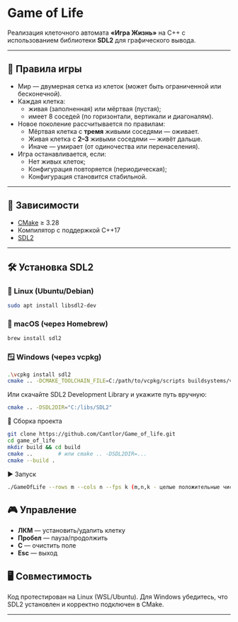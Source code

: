# Game of Life

Реализация клеточного автомата **«Игра Жизнь»** на C++ с использованием библиотеки **SDL2** для графического вывода.

---

## 📜 Правила игры

- Мир — двумерная сетка из клеток (может быть ограниченной или бесконечной).
- Каждая клетка:
  - живая (заполненная) или мёртвая (пустая);
  - имеет 8 соседей (по горизонтали, вертикали и диагоналям).
- Новое поколение рассчитывается по правилам:
  - Мёртвая клетка с **тремя** живыми соседями — оживает.
  - Живая клетка с **2–3** живыми соседями — живёт дальше.
  - Иначе — умирает (от одиночества или перенаселения).
- Игра останавливается, если:
  - Нет живых клеток;
  - Конфигурация повторяется (периодическая);
  - Конфигурация становится стабильной.

---

## 🔧 Зависимости

- [CMake](https://cmake.org/) ≥ 3.28
- Компилятор с поддержкой C++17
- [SDL2](https://libsdl.org/)

---

## 🛠 Установка SDL2

### 🐧 Linux (Ubuntu/Debian)

```bash
sudo apt install libsdl2-dev
```

### 🍎 macOS (через Homebrew)
```bash
brew install sdl2
```

### 🪟 Windows (через vcpkg)
```bash
.\vcpkg install sdl2
cmake .. -DCMAKE_TOOLCHAIN_FILE=C:/path/to/vcpkg/scripts buildsystems/vcpkg.cmake
```



Или скачайте SDL2 Development Library и укажите путь вручную:
```bash
cmake .. -DSDL2DIR="C:/libs/SDL2"
```

🧱 Сборка проекта
```bash
git clone https://github.com/Cantlor/Game_of_life.git
cd game_of_life
mkdir build && cd build
cmake ..        # или cmake .. -DSDL2DIR=...
cmake --build .
```

▶️ Запуск
```bash
./GameOfLife --rows m --cols n --fps k (m,n,k - целые положительные числа)
```


## 🎮 Управление
- **ЛКМ** — установить/удалить клетку
- **Пробел** — пауза/продолжить
- **C** — очистить поле
- **Esc** — выход

## 🖥️ Совместимость
Код протестирован на Linux (WSL/Ubuntu). Для Windows убедитесь, что SDL2 установлен и корректно подключен в CMake.

---


